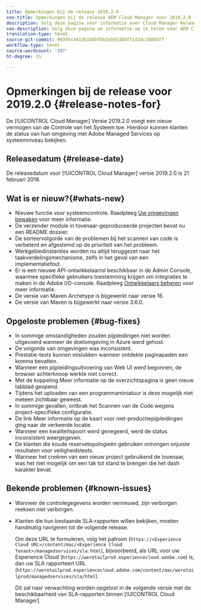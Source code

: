 ```yaml
---
title: Opmerkingen bij de release 2019.2.0
seo-title: Opmerkingen bij de release AEM Cloud Manager voor 2019.2.0
description: Volg deze pagina voor informatie over Cloud Manager Release 2019.2.0.
seo-description: Volg deze pagina om informatie op te halen voor AEM Cloud Manager Release 2019.2.0.
translation-type: tm+mt
source-git-commit: 98395c4413b1b6bfbb3a565388ffa32dc3880dff
workflow-type: tm+mt
source-wordcount: '397'
ht-degree: 1%

---
```



# Opmerkingen bij de release voor 2019.2.0 {#release-notes-for}

De [!UICONTROL Cloud Manager] Versie 2019.2.0 voegt een nieuw vermogen van de Controle van het Systeem toe. Hierdoor kunnen klanten de status van hun omgeving met Adobe Managed Services op systeemniveau bekijken.


## Releasedatum {#release-date}

De releasedatum voor [!UICONTROL Cloud Manager] versie 2019.2.0 is 21 februari 2019.

## Wat is er nieuw?{#whats-new}

* Nieuwe functie voor systeemcontrole. Raadpleeg [Uw omgevingen bewaken](monitor-your-environments.md) voor meer informatie.
* De verzender module in tovenaar-geproduceerde projecten bevat nu een README dossier.
* De sorteervolgorde van de problemen bij het scannen van code is verbeterd en afgestemd op de prioriteit van het probleem.
* Werkgebiedinstanties worden nu altijd teruggezet naar het taakverdelingsmechanisme, zelfs in het geval van een implementatiefout.
* Er is een nieuwe API-ontwikkelaarrol beschikbaar in de Admin Console, waarmee specifieke gebruikers toestemming krijgen om integraties te maken in de Adobe I/O-console. Raadpleeg [Ontwikkelaars beheren](https://www.adobe.com/go/aac_api_prod_learn) voor meer informatie.
* De versie van Maven Archetype is bijgewerkt naar versie 16.
* De versie van Maven is bijgewerkt naar versie 3.6.0.

## Opgeloste problemen {#bug-fixes}

* In sommige omstandigheden zouden pijpleidingen niet worden uitgevoerd wanneer de doelomgeving in Azure werd gehost.
* De volgorde van omgevingen was inconsistent.
* Prestatie-tests kunnen mislukken wanneer ontdekte paginapaden een komma bevatten.
* Wanneer een pijpleidingsuitvoering van Web UI werd begonnen, de browser achterknoop werkte niet correct.
* Met de koppeling Meer informatie op de overzichtspagina is geen nieuw tabblad geopend.
* Tijdens het uploaden van een programmaminiatuur is deze mogelijk niet meteen zichtbaar geweest.
* In sommige gevallen, ontbrak het Scannen van de Code wegens project-specifieke configuratie.
* De link Meer informatie op de kaart voor niet-productiepijpleidingen ging naar de verkeerde locatie.
* Wanneer een kwaliteitspoort werd genegeerd, werd de status inconsistent weergegeven.
* De klanten die koude reservetopologieën gebruiken ontvingen onjuiste resultaten voor veiligheidstests.
* Wanneer het creëren van een nieuw project gebruikend de tovenaar, was het niet mogelijk om een tak tot stand te brengen die het dash karakter bevat.

## Bekende problemen {#known-issues}

* Wanneer de controlegegevens worden vernieuwd, zijn verborgen reeksen niet verborgen.
* Klanten die hun bestaande SLA-rapporten willen bekijken, moeten handmatig navigeren tot de volgende release.

   Om deze URL te formuleren, volg het patroon (`https://<Experience Cloud URL>/content/mac/<Experience Cloud Tenant>/managedservices/sla.html`), bijvoorbeeld, als URL voor uw Experience Cloud (`https://weretailprod.experiencecloud.adobe.com`) is, dan uw SLA rapporteert URL (`https://weretailprod.experiencecloud.adobe.com/content/mac/weretailprod/managedservices/sla/html`).

   Dit zal naar verwachting worden opgelost in de volgende versie met de beschikbaarheid van SLA-rapporten binnen [!UICONTROL Cloud Manager].
